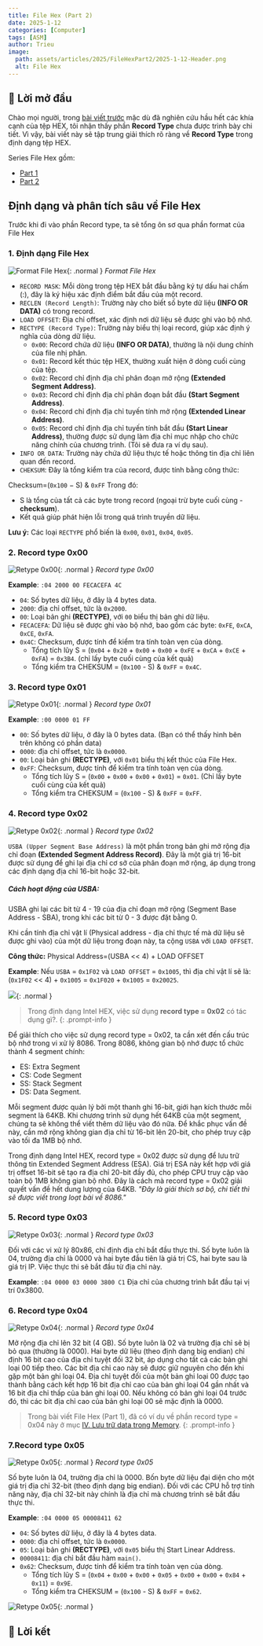 ```yaml
---
title: File Hex (Part 2)
date: 2025-1-12
categories: [Computer]
tags: [ASM]
author: Trieu
image:
  path: assets/articles/2025/FileHexPart2/2025-1-12-Header.png
  alt: File Hex
---
```


## 🌱 Lời mở đầu
Chào mọi người, trong [bài viết trước](https://nguyen-dang-trieu.github.io/posts/FileHex/) mặc dù đã nghiên cứu hầu hết các khía cạnh của tệp HEX, tôi nhận thấy phần **Record Type** chưa được trình bày chi tiết. Vì vậy, bài viết này sẽ tập trung giải thích rõ ràng về **Record Type** trong định dạng tệp HEX.

Series File Hex gồm:
- [Part 1](https://nguyen-dang-trieu.github.io/posts/FileHex/)
- [Part 2](https://nguyen-dang-trieu.github.io/posts/FileHexPart2/)

## Định dạng và phân tích sâu về File Hex
Trước khi đi vào phần Record type, ta sẽ tổng ôn sơ qua phần format của File Hex
### 1. Định dạng File Hex
![Format File Hex](/assets/articles/2025/FileHexPart2/2025-1-12-FormatHex.png){: .normal }
_Format File Hex_

- `RECORD MASK`: Mỗi dòng trong tệp HEX bắt đầu bằng ký tự dấu hai chấm (:), đây là ký hiệu xác định điểm bắt đầu của một record.
- `RECLEN (Record Length)`: Trường này cho biết số byte dữ liệu **(INFO OR DATA)** có trong record.
- `LOAD OFFSET`: Địa chỉ offset, xác định nơi dữ liệu sẽ được ghi vào bộ nhớ.
- `RECTYPE (Record Type)`: Trường này biểu thị loại record, giúp xác định ý nghĩa của dòng dữ liệu.
    - `0x00`: Record chứa dữ liệu **(INFO OR DATA)**, thường là nội dung chính của file nhị phân.
    - `0x01`: Record kết thúc tệp HEX, thường xuất hiện ở dòng cuối cùng của tệp.
    - `0x02`: Record chỉ định địa chỉ phân đoạn mở rộng **(Extended Segment Address)**.
    - `0x03`: Record chỉ định địa chỉ phân đoạn bắt đầu **(Start Segment Address)**.
    - `0x04`: Record chỉ định địa chỉ tuyến tính mở rộng **(Extended Linear Address)**.
    - `0x05`: Record chỉ định địa chỉ tuyến tính bắt đầu **(Start Linear Address)**, thường được sử dụng làm địa chỉ mục nhập cho chức năng chính của chương trình. (Tôi sẽ đưa ra ví dụ sau).
- `INFO OR DATA`: Trường này chứa dữ liệu thực tế hoặc thông tin địa chỉ liên quan đến record.
- `CHEKSUM`: 
Đây là tổng kiểm tra của record, được tính bằng công thức:

Checksum=(`0x100` − S) & `0xFF`
Trong đó:
- S là tổng của tất cả các byte trong record (ngoại trừ byte cuối cùng - **checksum**).
- Kết quả giúp phát hiện lỗi trong quá trình truyền dữ liệu.

**Lưu ý:** Các loại `RECTYPE` phổ biến là `0x00`, `0x01`, `0x04`, `0x05`.

### 2. Record type 0x00
![Retype 0x00](/assets/articles/2025/FileHexPart2/2025-1-12-Retype00.png){: .normal }
_Record type 0x00_

**Example**: `:04 2000 00 FECACEFA 4C`
- `04`: Số bytes dữ liệu, ở đây là 4 bytes data.
- `2000`: địa chỉ offset, tức là `0x2000`.
- `00`: Loại bản ghi **(RECTYPE)**, với `00` biểu thị bản ghi dữ liệu.
- `FECACEFA`: Dữ liệu sẽ được ghi vào bộ nhớ, bao gồm các byte: `0xFE`, `0xCA`, `0xCE`, `0xFA`.
- `0x4C`: Checksum, được tính để kiểm tra tính toàn vẹn của dòng.
  - Tổng tích lũy S = (`0x04` + `0x20` + `0x00` + `0x00` + `0xFE` + `0xCA` + `0xCE` + `0xFA`) = `0x3B4`. (chỉ lấy byte cuối cùng của kết quả)
  - Tổng kiểm tra CHEKSUM = (`0x100` - S) & `0xFF` = `0x4C`.

### 3. Record type 0x01
![Retype 0x01](/assets/articles/2025/FileHexPart2/2025-1-12-Retype01.png){: .normal }
_Record type 0x01_

**Example**: `:00 0000 01 FF`
- `00`: Số bytes dữ liệu, ở đây là 0 bytes data. (Bạn có thể thấy hình bên trên không có phần data)
- `0000`: địa chỉ offset, tức là `0x0000`.
- `00`: Loại bản ghi **(RECTYPE)**, với `0x01` biểu thị kết thúc của File Hex.
- `0xFF`: Checksum, được tính để kiểm tra tính toàn vẹn của dòng.
  - Tổng tích lũy S = (`0x00` + `0x00` + `0x00` + `0x01`) = `0x01`. (Chỉ lấy byte cuối cùng của kết quả)
  - Tổng kiểm tra CHEKSUM = (`0x100` - S) & `0xFF` = `0xFF`.

### 4. Record type 0x02
![Retype 0x02](/assets/articles/2025/FileHexPart2/2025-1-12-Retype02.png){: .normal }
_Record type 0x02_

`USBA (Upper Segment Base Address)` là một phần trong bản ghi mở rộng địa chỉ đoạn **(Extended Segment Address Record)**. Đây là một giá trị 16-bit được sử dụng để ghi lại địa chỉ cơ sở của phân đoạn mở rộng, áp dụng trong các định dạng địa chỉ 16-bit hoặc 32-bit.

##### Cách hoạt động của USBA:
USBA ghi lại các bit từ 4 - 19 của địa chỉ đoạn mở rộng (Segment Base Address - SBA), trong khi các bit từ 0 - 3 được đặt bằng 0.

Khi cần tính địa chỉ vật lí (Physical address - địa chỉ thực tế mà dữ liệu sẽ được ghi vào) của một dữ liệu trong đoạn này, ta cộng `USBA` với `LOAD OFFSET`.

**Công thức:**
Physical Address=(USBA << 4) + LOAD OFFSET

**Example**:
Nếu `USBA` = `0x1F02` và `LOAD OFFSET` = `0x1005`,
thì địa chỉ vật lí sẽ là: (`0x1F02` << 4) + `0x1005` = `0x1F020` + `0x1005` = `0x20025`.

![](/assets/articles/2025/FileHexPart2/2025-1-16-example_Rectype0x02.png){: .normal }


> Trong định dạng Intel HEX, việc sử dụng **record type = 0x02** có tác dụng gì?.
{: .prompt-info }

Để giải thích cho việc sử dụng record type = 0x02, ta cần xét đến cấu trúc bộ nhớ trong vi xử lý 8086. Trong 8086, không gian bộ nhớ được tổ chức thành 4 segment chính:
- ES: Extra Segment
- CS: Code Segment
- SS: Stack Segment
- DS: Data Segment.
  
Mỗi segment được quản lý bởi một thanh ghi 16-bit, giới hạn kích thước mỗi segment là 64KB. Khi chương trình sử dụng hết 64KB của một segment, chúng ta sẽ không thể viết thêm dữ liệu vào đó nữa. Để khắc phục vấn đề này, cần mở rộng không gian địa chỉ từ 16-bit lên 20-bit, cho phép truy cập vào tối đa 1MB bộ nhớ.

Trong định dạng Intel HEX, record type = 0x02 được sử dụng để lưu trữ thông tin Extended Segment Address (ESA). Giá trị ESA này kết hợp với giá trị offset 16-bit sẽ tạo ra địa chỉ 20-bit đầy đủ, cho phép CPU truy cập vào toàn bộ 1MB không gian bộ nhớ. Đây là cách mà record type = 0x02 giải quyết vấn đề hết dung lượng của 64KB.
*"Đây là giải thích sơ bộ, chi tiết thì sẽ được viết trong loạt bài về 8086."*

### 5. Record type 0x03
![Retype 0x03](/assets/articles/2025/FileHexPart2/2025-1-12-Retype03.png){: .normal }
_Record type 0x03_

Đối với các vi xử lý 80x86, chỉ định địa chỉ bắt đầu thực thi. Số byte luôn là 04, trường địa chỉ là 0000 và hai byte đầu tiên là giá trị CS, hai byte sau là giá trị IP. Việc thực thi sẽ bắt đầu từ địa chỉ này.

**Example**: `:04 0000 03 0000 3800 C1`
Địa chỉ của chương trình bắt đầu tại vị trí 0x3800.

### 6. Record type 0x04
![Retype 0x04](/assets/articles/2025/FileHexPart2/2025-1-12-Retype04.png){: .normal }
_Record type 0x04_

Mở rộng địa chỉ lên 32 bit (4 GB). Số byte luôn là 02 và trường địa chỉ sẽ bị bỏ qua (thường là 0000). Hai byte dữ liệu (theo định dạng big endian) chỉ định 16 bit cao của địa chỉ tuyệt đối 32 bit, áp dụng cho tất cả các bản ghi loại 00 tiếp theo. Các bit địa chỉ cao này sẽ được giữ nguyên cho đến khi gặp một bản ghi loại 04. Địa chỉ tuyệt đối của một bản ghi loại 00 được tạo thành bằng cách kết hợp 16 bit địa chỉ cao của bản ghi loại 04 gần nhất và 16 bit địa chỉ thấp của bản ghi loại 00. Nếu không có bản ghi loại 04 trước đó, thì các bit địa chỉ cao của bản ghi loại 00 sẽ mặc định là 0000.

> Trong bài viết File Hex (Part 1), đã có ví dụ về phần record type = 0x04 này ở mục [IV. Lưu trữ data trong Memory](https://nguyen-dang-trieu.github.io/posts/FileHex/).
{: .prompt-info }

 
### 7.Record type 0x05
![Retype 0x05](/assets/articles/2025/FileHexPart2/2025-1-12-Retype05.png){: .normal }
_Record type 0x05_

Số byte luôn là 04, trường địa chỉ là 0000. Bốn byte dữ liệu đại diện cho một giá trị địa chỉ 32-bit (theo định dạng big endian). Đối với các CPU hỗ trợ tính năng này, địa chỉ 32-bit này chính là địa chỉ mà chương trình sẽ bắt đầu thực thi.

**Example**: `:04 0000 05 00008411 62`
- `04`: Số bytes dữ liệu, ở đây là 4 bytes data. 
- `0000`: địa chỉ offset, tức là `0x0000`.
- `05`: Loại bản ghi **(RECTYPE)**, với `0x05` biểu thị Start Linear Address.
- `00008411`: địa chỉ bắt đầu hàm `main()`.
- `0x62`: Checksum, được tính để kiểm tra tính toàn vẹn của dòng.
  - Tổng tích lũy S = (`0x04` + `0x00` + `0x00` + `0x05` + `0x00` + `0x00` + `0x84` + `0x11`) = `0x9E`.
  - Tổng kiểm tra CHEKSUM = (`0x100` - S) & `0xFF` = `0x62`.

![Retype 0x05](/assets/articles/2025/FileHexPart2/2025-1-15-example_Rectype0x05.png){: .normal }

## 🍁 Lời kết 

